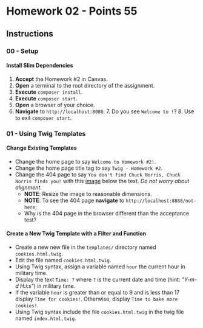 # Homework 02 - Points **55**

## Instructions

### 00 - Setup

#### Install Slim Dependencies

1. **Accept** the Homework #2 in Canvas.
2. **Open** a terminal to the root directory of the assignment.
3. **Execute** `composer install`.
4. **Execute** `composer start`.
5. **Open** a browser of your choice.
6. **Navigate** to `http://localhost:8080`.
    7. Do you see `Welcome to !`?
    8. Use <CTRL-C> to exit `composer start`.

### 01 - Using Twig Templates

#### Change Existing Templates

- Change the home page to say `Welcome to Homework #2!`.
- Change the home page title tag to say `Twig - Homework #2`.
- Change the 404 page to say `You don't find Chuck Norris, Chuck Norris finds you!` with this [image](https://www.mrctv.org/sites/default/files/uploads/chucknorris.jpg) below the text.  *Do not worry about alignment*.
    - **NOTE**: Resize the image to reasonable dimensions.
    - **NOTE**: To see the 404 page **navigate** to `http://localhost:8888/not-here`;
    - Why is the 404 page in the browser different than the acceptance test?

#### Create a New Twig Template with a Filter and Function

- Create a new new file in the `templates/` directory named `cookies.html.twig`.
- Edit the file named `cookies.html.twig`.
- Using Twig syntax, assign a variable named `hour` the current hour in military time.
- Display the text `Time: ?` where `?` is the current date and time (hint: *"Y-m-d H:i:s"*) in military time.
- If the variable `hour` is greater than or equal to 9 and is less than 17 display `Time for cookies!`.  Otherwise, display `Time to bake more cookies!`.
- Using Twig syntax include the file `cookies.html.twig` in the twig file named `index.html.twig`.
